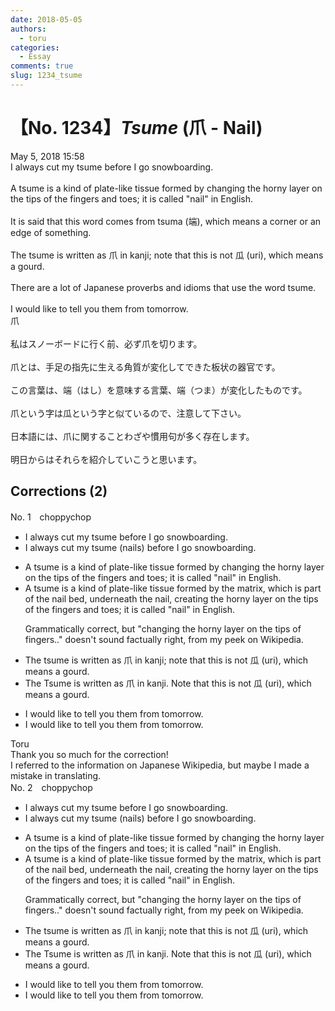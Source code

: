 ```yaml
---
date: 2018-05-05
authors:
  - toru
categories:
  - Essay
comments: true
slug: 1234_tsume
---
```


# 【No. 1234】<strong><em>Tsume</strong></em> (爪 - Nail)
<div class="date">May 5, 2018 15:58</div>
<div id="post"><div id="body_show_ori">
I always cut my tsume before I go snowboarding.<br/><br/>A tsume is a kind of plate-like tissue formed by changing the horny layer on the tips of the fingers and toes; it is called "nail" in English.<br/><br/>It is said that this word comes from tsuma (端), which means a corner or an edge of something.<br/><br/>The tsume is written as 爪 in kanji; note that this is not 瓜 (uri), which means a gourd.<br/><br/>There are a lot of Japanese proverbs and idioms that use the word tsume.<br/><br/>I would like to tell you them from tomorrow.
</div></div>

<!-- more -->

<div id="post_ja"><div id="body_show_mo">
爪<br/><br/>私はスノーボードに行く前、必ず爪を切ります。<br/><br/>爪とは、手足の指先に生える角質が変化してできた板状の器官です。<br/><br/>この言葉は、端（はし）を意味する言葉、端（つま）が変化したものです。<br/><br/>爪という字は瓜という字と似ているので、注意して下さい。<br/><br/>日本語には、爪に関することわざや慣用句が多く存在します。<br/><br/>明日からはそれらを紹介していこうと思います。
</div></div>

## Corrections (2)
<div id="block"><div class="first_name"> No. 1　<span class="just_name">choppychop</span></div><div id="block2">
<ul class="correction_field">
<li class="incorrect">I always cut my tsume before I go snowboarding.</li>
<li class="corrected correct">
I always cut my tsume (nails) before I go snowboarding.
</li>
</ul>
<ul class="correction_field">
<li class="incorrect">A tsume is a kind of plate-like tissue formed by changing the horny layer on the tips of the fingers and toes; it is called "nail" in English.</li>
<li class="corrected correct">
A tsume is a kind of plate-like tissue formed by the matrix, which is part of the nail bed, underneath the nail, creating the horny layer on the tips of the fingers and toes; it is called "nail" in English.
<p class="correction_comment">Grammatically correct, but "changing the horny layer on the tips of fingers.." doesn't sound factually right, from my peek on Wikipedia.</p>
</li>
</ul>
<ul class="correction_field">
<li class="incorrect">The tsume is written as 爪 in kanji; note that this is not 瓜 (uri), which means a gourd.</li>
<li class="corrected correct">
<span class="sline">The</span> Tsume is written as 爪 in kanji. Note that this is not 瓜 (uri), which means a gourd.
</li>
</ul>
<ul class="correction_field">
<li class="incorrect">I would like to tell you them from tomorrow.</li>
<li class="corrected correct">
I would like to tell you them <span class="sline">from</span> tomorrow.
</li>
</ul>
</div><div class="name"><span class="just_name">Toru</span><br>
Thank you so much for the correction!<br/>I referred to the information on Japanese Wikipedia, but maybe I made a mistake in translating.
</div>
</div>
<div id="block"><div class="first_name"> No. 2　<span class="just_name">choppychop</span></div><div id="block2">
<ul class="correction_field">
<li class="incorrect">I always cut my tsume before I go snowboarding.</li>
<li class="corrected correct">
I always cut my tsume (nails) before I go snowboarding.
</li>
</ul>
<ul class="correction_field">
<li class="incorrect">A tsume is a kind of plate-like tissue formed by changing the horny layer on the tips of the fingers and toes; it is called "nail" in English.</li>
<li class="corrected correct">
A tsume is a kind of plate-like tissue formed by the matrix, which is part of the nail bed, underneath the nail, creating the horny layer on the tips of the fingers and toes; it is called "nail" in English.
<p class="correction_comment">Grammatically correct, but "changing the horny layer on the tips of fingers.." doesn't sound factually right, from my peek on Wikipedia.</p>
</li>
</ul>
<ul class="correction_field">
<li class="incorrect">The tsume is written as 爪 in kanji; note that this is not 瓜 (uri), which means a gourd.</li>
<li class="corrected correct">
<span class="sline">The</span> Tsume is written as 爪 in kanji. Note that this is not 瓜 (uri), which means a gourd.
</li>
</ul>
<ul class="correction_field">
<li class="incorrect">I would like to tell you them from tomorrow.</li>
<li class="corrected correct">
I would like to tell you them <span class="sline">from</span> tomorrow.
</li>
</ul>
</div></div>
